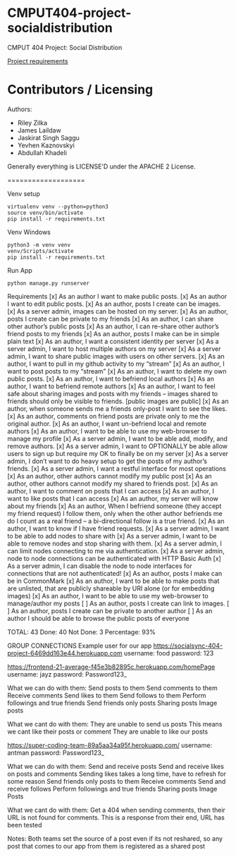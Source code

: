 CMPUT404-project-socialdistribution
===================================

CMPUT 404 Project: Social Distribution

[Project requirements](https://github.com/uofa-cmput404/project-socialdistribution/blob/master/project.org) 

Contributors / Licensing
========================

Authors:
    
* Riley Zilka
* James Laildaw
* Jaskirat Singh Saggu
* Yevhen Kaznovskyi
* Abdullah Khadeli

Generally everything is LICENSE'D under the APACHE 2 License.


===================

Venv setup
```
virtualenv venv --python=python3
source venv/bin/activate
pip install -r requirements.txt
```

Venv Windows
```
python3 -m venv venv
venv/Scripts/activate
pip install -r requirements.txt
```

Run App
```
python manage.py runserver
```

Requirements
[x] As an author I want to make public posts.
[x] As an author I want to edit public posts.
[x] As an author, posts I create can be images.
[x] As a server admin, images can be hosted on my server.
[x] As an author, posts I create can be private to my friends
[x] As an author, I can share other author’s public posts
[x] As an author, I can re-share other author’s friend posts to my friends
[x] As an author, posts I make can be in simple plain text
[x] As an author, I want a consistent identity per server
[x] As a server admin, I want to host multiple authors on my server
[x] As a server admin, I want to share public images with users on other servers.
[x] As an author, I want to pull in my github activity to my “stream”
[x] As an author, I want to post posts to my “stream”
[x] As an author, I want to delete my own public posts.
[x] As an author, I want to befriend local authors
[x] As an author, I want to befriend remote authors
[x] As an author, I want to feel safe about sharing images and posts with my friends – images shared to friends should only be visible to friends. [public images are public]
[x] As an author, when someone sends me a friends only-post I want to see the likes.
[x] As an author, comments on friend posts are private only to me the original author.
[x] As an author, I want un-befriend local and remote authors
[x] As an author, I want to be able to use my web-browser to manage my profile
[x] As a server admin, I want to be able add, modify, and remove authors.
[x] As a server admin, I want to OPTIONALLY be able allow users to sign up but require my OK to finally be on my server
[x] As a server admin, I don’t want to do heavy setup to get the posts of my author’s friends.
[x] As a server admin, I want a restful interface for most operations
[x] As an author, other authors cannot modify my public post
[x] As an author, other authors cannot modify my shared to friends post.
[x] As an author, I want to comment on posts that I can access
[x] As an author, I want to like posts that I can access
[x] As an author, my server will know about my friends
[x] As an author, When I befriend someone (they accept my friend request) I follow them, only when the other author befriends me do I count as a real friend – a bi-directional follow is a true friend.
[x] As an author, I want to know if I have friend requests.
[x] As a server admin, I want to be able to add nodes to share with
[x] As a server admin, I want to be able to remove nodes and stop sharing with them.
[x] As a server admin, I can limit nodes connecting to me via authentication.
[x] As a server admin, node to node connections can be authenticated with HTTP Basic Auth
[x] As a server admin, I can disable the node to node interfaces for connections that are not authenticated!
[x] As an author, posts I make can be in CommonMark
[x] As an author, I want to be able to make posts that are unlisted, that are publicly shareable by URI alone (or for embedding images)
[x] As an author, I want to be able to use my web-browser to manage/author my posts
[ ] As an author, posts I create can link to images.
[ ] As an author, posts I create can be private to another author
[ ] As an author I should be able to browse the public posts of everyone

TOTAL: 43
Done: 40
Not Done: 3
Percentage: 93%

GROUP CONNECTIONS 
Example user for our app
https://socialsync-404-project-6469dd163e44.herokuapp.com
username: food
password: 123


https://frontend-21-average-f45e3b82895c.herokuapp.com/homePage
username: jayz
password: Password123_

What we can do with them:
	Send posts to them
	Send comments to them
	Receive comments
	Send likes to them
	Send follows to them
	Perform followings and true friends
	Send friends only posts
	Sharing posts
	Image posts

What we cant do with them:
	They are unable to send us posts
		This means we cant like their posts or comment
	They are unable to like our posts


https://super-coding-team-89a5aa34a95f.herokuapp.com/
username: antman
password: Password123_

What we can do with them:
	Send and receive posts
	Send and receive likes on posts and comments
	Sending likes takes a long time, have to refresh for some reason
	Send friends only posts to them
	Receive comments
	Send and receive follows
	Perform followings and true friends
	Sharing posts
	Image Posts

What we cant do with them:
	Get a 404 when sending comments, then their URL is not found for comments.
		This is a response from their end, URL has been tested


Notes:
	Both teams set the source of a post even if its not reshared, so any post that comes to our app from them is registered as a shared post
